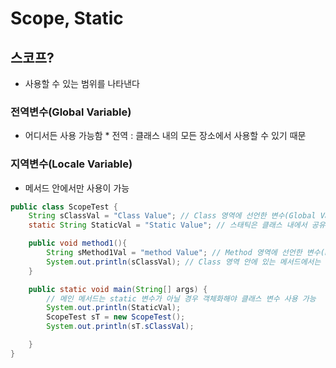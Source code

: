 # Scope, Static

## 스코프?
- 사용할 수 있는 범위를 나타낸다

### 전역변수(Global Variable)
- 어디서든 사용 가능함    * 전역 : 클래스 내의 모든 장소에서 사용할 수 있기 때문

### 지역변수(Locale Variable)
- 메서드 안에서만 사용이 가능

```JAVA
public class ScopeTest {
    String sClassVal = "Class Value"; // Class 영역에 선언한 변수(Global Variable)
    static String StaticVal = "Static Value"; // 스태틱은 클래스 내에서 공유되어 아무데서나 사용

    public void method1(){
        String sMethod1Val = "method Value"; // Method 영역에 선언한 변수(Local Variable)
        System.out.println(sClassVal); // Class 영역 안에 있는 메서드에서는 클래스 변수 사용 가능
    }

    public static void main(String[] args) {
        // 메인 메서드는 static 변수가 아닐 경우 객체화해야 클래스 변수 사용 가능
        System.out.println(StaticVal);
        ScopeTest sT = new ScopeTest();
        System.out.println(sT.sClassVal);

    }
}
```
